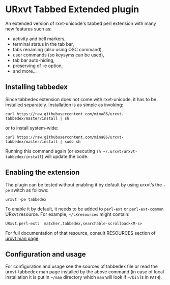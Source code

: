 # URxvt Tabbed Extended plugin

An extended version of rxvt-unicode's tabbed perl extension with many
new features such as:

* activity and bell markers,
* terminal status in the tab bar,
* tabs renaming (also using OSC command),
* user commands (so keysyms can be used),
* tab bar auto-hiding,
* preserving of -e option,
* and more…

## Installing tabbedex

Since tabbedex extension does not come with rxvt-unicode, it has to be
installed separately.  Installation is as simple as invoking:

    curl https://raw.githubusercontent.com/mina86/urxvt-tabbedex/master/install | sh

or to install system-wide:

    curl https://raw.githubusercontent.com/mina86/urxvt-tabbedex/master/install | sudo sh

Running this command again (or executing `sh
~/.urxvt/urxvt-tabbedex/install`) will update the code.

## Enabling the extension

The plugin can be tested without enabling it by default by using
urxvt’s the `-pe` switch as follows:

    urxvt -pe tabbedex

To enable it by default, it needs to be added to `perl-ext` or
`perl-ext-common` URxvt resource.  For example, `~/.Xresources` might
contain:

    URxvt.perl-ext:  matcher,tabbedex,searchable-scrollback<M-s>

For full documentation of that resource, consult RESOURCES section of
[urxvt man page](http://linux.die.net/man/1/urxvt).

## Configuration and usage

For configuration and usage see the sources of tabbedex file or read
the urxvt-tabbedex man page installed by the above command (in case of
local installation it is put in `~/man` directory which `man` will
look if `~/bin` is in `PATH`).
